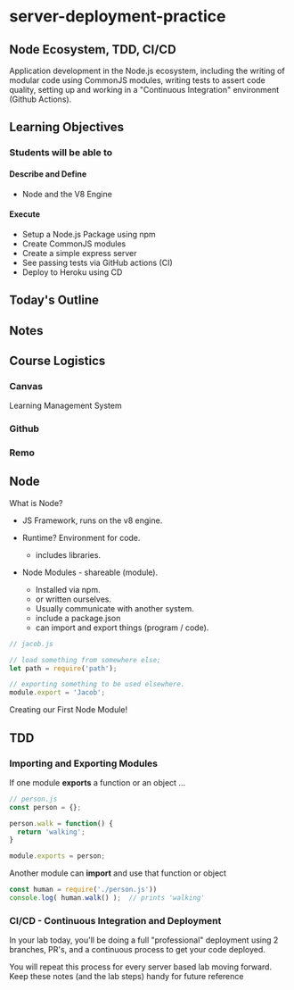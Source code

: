 # server-deployment-practice

## Node Ecosystem, TDD, CI/CD

Application development in the Node.js ecosystem, including the writing of modular code using CommonJS modules, writing tests to assert code quality, setting up and working in a "Continuous Integration"  environment (Github Actions).

## Learning Objectives

### Students will be able to

#### Describe and Define

- Node and the V8 Engine

#### Execute

- Setup a Node.js Package using npm
- Create CommonJS modules
- Create a simple express server
- See passing tests via GitHub actions (CI)
- Deploy to Heroku using CD

## Today's Outline

<!-- To Be Completed By Instructor -->

## Notes

## Course Logistics

### Canvas

Learning Management System

### Github

### Remo

## Node

What is Node?

- JS Framework, runs on the v8 engine.
- Runtime? Environment for code.
  - includes libraries.

- Node Modules - shareable (module).
  - Installed via npm.
  - or written ourselves.
  - Usually communicate with another system.
  - include a package.json
  - can import and export things (program / code).

```js
// jacob.js

// load something from somewhere else;
let path = require('path');

// exporting something to be used elsewhere.
module.export = 'Jacob';
```

Creating our First Node Module!

## TDD

### Importing and Exporting Modules

If one module **exports** a function or an object ...

```javascript
// person.js
const person = {};

person.walk = function() {
  return 'walking';
}

module.exports = person;
```

Another module can **import** and use that function or object

```javascript
const human = require('./person.js'))
console.log( human.walk() );  // prints 'walking'
```

### CI/CD - Continuous Integration and Deployment

In your lab today, you'll be doing a full "professional" deployment using 2 branches, PR's, and a continuous process to get your code deployed.

You will repeat this process for every server based lab moving forward. Keep these notes (and the lab steps) handy for future reference
